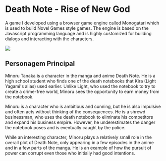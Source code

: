 # Death Note - Rise of New God

A game I developed using a browser game engine called Monogatari which is used to build Novel Games style games. The engine is based on the Javascript programming language and is highly customized for building dialogs and interacting with the characters.

<img src = "https://upload.wikimedia.org/wikipedia/commons/thumb/1/18/Death_Note_logo.jpg/1200px-Death_Note_logo.jpg">

## Personagem Principal
Minoru Tanaka is a character in the manga and anime Death Note. He is a high school student who finds one of the death notebooks that Kira (Light Yagami's alias) used earlier. Unlike Light, who used the notebook to try to create a crime-free world, Minoru sees the opportunity to earn money from the notebook.

Minoru is a character who is ambitious and cunning, but he is also impulsive and often acts without thinking of the consequences. He is a shrewd businessman, who uses the death notebook to eliminate his competitors and expand his business empire. However, he underestimates the danger the notebook poses and is eventually caught by the police.

While an interesting character, Minoru plays a relatively small role in the overall plot of Death Note, only appearing in a few episodes in the anime and in a few parts of the manga. He is an example of how the pursuit of power can corrupt even those who initially had good intentions.
